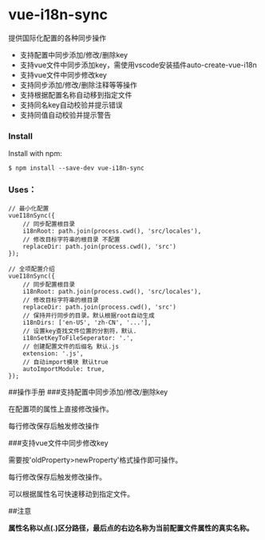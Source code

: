 # vue-i18n-sync
提供国际化配置的各种同步操作
* 支持配置中同步添加/修改/删除key
* 支持vue文件中同步添加key，需使用vscode安装插件auto-create-vue-i18n
* 支持vue文件中同步修改key
* 支持同步添加/修改/删除注释等等操作
* 支持根据配置名称自动移到指定文件
* 支持同名key自动校验并提示错误
* 支持同值自动校验并提示警告️

### Install
Install with npm:

`$ npm install --save-dev vue-i18n-sync`

### Uses：

```angular2html
// 最小化配置
vueI18nSync({
    // 同步配置根目录
    i18nRoot: path.join(process.cwd(), 'src/locales'),
    // 修改目标字符串的根目录 不配置
    replaceDir: path.join(process.cwd(), 'src')
});
```


```angular2html
// 全项配置介绍
vueI18nSync({
    // 同步配置根目录
    i18nRoot: path.join(process.cwd(), 'src/locales'),
    // 修改目标字符串的根目录
    replaceDir: path.join(process.cwd(), 'src')
    // 保持并行同步的目录。默认根据root自动生成
    i18nDirs: ['en-US', 'zh-CN', '...'],
    // 设置key查找文件位置的分割符，默认.
    i18nSetKeyToFileSeperator: '.',
    // 创建配置文件的后缀名 默认.js
    extension: '.js',
    // 自动import模块 默认true
    autoImportModule: true,
});
```

##操作手册
###支持配置中同步添加/修改/删除key

在配置项的属性上直接修改操作。

每行修改保存后触发修改操作

###支持vue文件中同步修改key

需要按'oldProperty>newProperty'格式操作即可操作。

每行修改保存后触发修改操作。

可以根据属性名可快速移动到指定文件。

##注意

**属性名称以点(.)区分路径，最后点的右边名称为当前配置文件属性的真实名称。**

